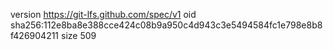 version https://git-lfs.github.com/spec/v1
oid sha256:112e8ba8e388cce424c08b9a950c4d943c3e5494584fc1e798e8b8f426904211
size 509
